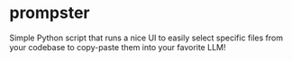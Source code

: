 # prompster
Simple Python script that runs a nice UI to easily select specific files from your codebase to copy-paste them into your favorite LLM!
